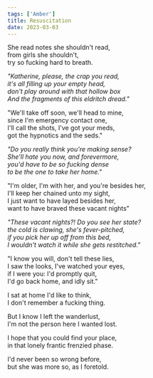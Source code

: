 ```yaml
---  
tags: ['Amber']
title: Resuscitation
date: 2023-03-03
---
```


She read notes she shouldn't read,  
from girls she shouldn't,  
try so fucking hard to breath.

*"Katherine, please, the crap you read,*  
*it's all filling up your empty head,*  
*don't play around with that hollow box*  
*And the fragments of this eldritch dread."*

"We'll take off soon, we'll head to mine,  
since I'm emergency contact one,  
I'll call the shots, I've got your meds,  
got the hypnotics and the seds."

*"Do you really think you're making sense?*  
*She'll hate you now, and forevermore,*  
*you'd have to be so fucking dense*  
*to be the one to take her home."*

"I'm older, I'm with her, and you're besides her,  
I'll keep her chained unto my sight,  
I just want to have layed besides her,  
want to have braved these vacant nights"

*"These vacant nights?! Do you see her state?*  
*the cold is clawing, she's fever-pitched,*  
*if you pick her up off from this bed,*  
*I wouldn't watch it while she gets restitched."*

"I know you will, don't tell these lies,  
I saw the looks, I've watched your eyes,  
if I were you: I'd promptly quit,  
I'd go back home, and idly sit."

I sat at home I'd like to think,  
I don't remember a fucking thing.

But I know I left the wanderlust,  
I'm not the person here I wanted lost.

I hope that you could find your place,  
in that lonely frantic frenzied phase.

I'd never been so wrong before,  
but she was more so, as I foretold.
